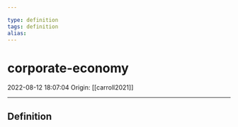 ```yaml
---

type: definition
tags: definition
alias:
---
```


# corporate-economy

2022-08-12 18:07:04
Origin: [[carroll2021]]

---

## Definition
